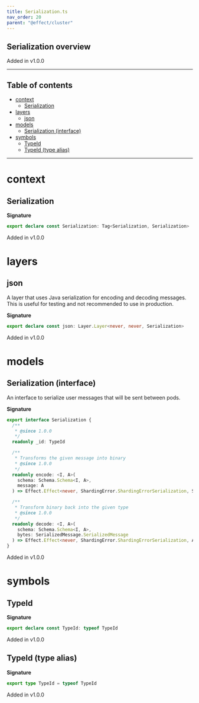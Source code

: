 ```yaml
---
title: Serialization.ts
nav_order: 20
parent: "@effect/cluster"
---
```


## Serialization overview

Added in v1.0.0

---

<h2 class="text-delta">Table of contents</h2>

- [context](#context)
  - [Serialization](#serialization)
- [layers](#layers)
  - [json](#json)
- [models](#models)
  - [Serialization (interface)](#serialization-interface)
- [symbols](#symbols)
  - [TypeId](#typeid)
  - [TypeId (type alias)](#typeid-type-alias)

---

# context

## Serialization

**Signature**

```ts
export declare const Serialization: Tag<Serialization, Serialization>
```

Added in v1.0.0

# layers

## json

A layer that uses Java serialization for encoding and decoding messages.
This is useful for testing and not recommended to use in production.

**Signature**

```ts
export declare const json: Layer.Layer<never, never, Serialization>
```

Added in v1.0.0

# models

## Serialization (interface)

An interface to serialize user messages that will be sent between pods.

**Signature**

```ts
export interface Serialization {
  /**
   * @since 1.0.0
   */
  readonly _id: TypeId

  /**
   * Transforms the given message into binary
   * @since 1.0.0
   */
  readonly encode: <I, A>(
    schema: Schema.Schema<I, A>,
    message: A
  ) => Effect.Effect<never, ShardingError.ShardingErrorSerialization, SerializedMessage.SerializedMessage>

  /**
   * Transform binary back into the given type
   * @since 1.0.0
   */
  readonly decode: <I, A>(
    schema: Schema.Schema<I, A>,
    bytes: SerializedMessage.SerializedMessage
  ) => Effect.Effect<never, ShardingError.ShardingErrorSerialization, A>
}
```

Added in v1.0.0

# symbols

## TypeId

**Signature**

```ts
export declare const TypeId: typeof TypeId
```

Added in v1.0.0

## TypeId (type alias)

**Signature**

```ts
export type TypeId = typeof TypeId
```

Added in v1.0.0
